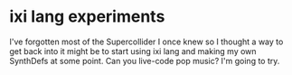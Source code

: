 # ixi lang experiments

I've forgotten most of the Supercollider I once knew so I thought a way to get back into it might be to start using ixi lang and making my own SynthDefs at some point. Can you live-code pop music? I'm going to try.